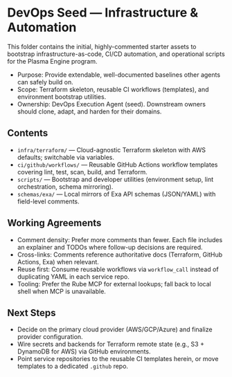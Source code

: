 # DevOps Seed — Infrastructure & Automation

This folder contains the initial, highly-commented starter assets to bootstrap infrastructure-as-code, CI/CD automation, and operational scripts for the Plasma Engine program.

- Purpose: Provide extendable, well-documented baselines other agents can safely build on.
- Scope: Terraform skeleton, reusable CI workflows (templates), and environment bootstrap utilities.
- Ownership: DevOps Execution Agent (seed). Downstream owners should clone, adapt, and harden for their domains.

## Contents

- `infra/terraform/` — Cloud-agnostic Terraform skeleton with AWS defaults; switchable via variables.
- `ci/github/workflows/` — Reusable GitHub Actions workflow templates covering lint, test, scan, build, and Terraform.
- `scripts/` — Bootstrap and developer utilities (environment setup, lint orchestration, schema mirroring).
- `schemas/exa/` — Local mirrors of Exa API schemas (JSON/YAML) with field-level comments.

## Working Agreements

- Comment density: Prefer more comments than fewer. Each file includes an explainer and TODOs where follow-up decisions are required.
- Cross-links: Comments reference authoritative docs (Terraform, GitHub Actions, Exa) when relevant.
- Reuse first: Consume reusable workflows via `workflow_call` instead of duplicating YAML in each service repo.
- Tooling: Prefer the Rube MCP for external lookups; fall back to local shell when MCP is unavailable.

## Next Steps

- Decide on the primary cloud provider (AWS/GCP/Azure) and finalize provider configuration.
- Wire secrets and backends for Terraform remote state (e.g., S3 + DynamoDB for AWS) via GitHub environments.
- Point service repositories to the reusable CI templates herein, or move templates to a dedicated `.github` repo.